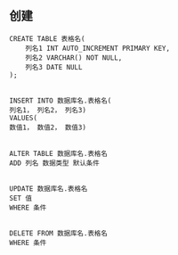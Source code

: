
## 创建
```
CREATE TABLE 表格名(
	列名1 INT AUTO_INCREMENT PRIMARY KEY,
	列名2 VARCHAR() NOT NULL,
	列名3 DATE NULL 
);
```

## 
```
INSERT INTO 数据库名.表格名(
列名1， 列名2， 列名3)
VALUES(
数值1， 数值2， 数值3)
```


## 
```
ALTER TABLE 数据库名.表格名
ADD 列名 数据类型 默认条件
```


## 
```
UPDATE 数据库名.表格名
SET 值
WHERE 条件
```

## 
```
DELETE FROM 数据库名.表格名
WHERE 条件
```
